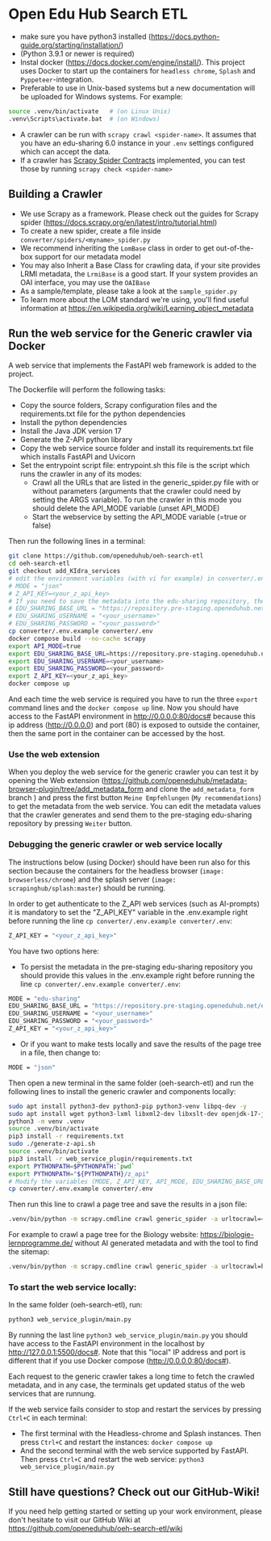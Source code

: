 # Open Edu Hub Search ETL

- make sure you have python3 installed (<https://docs.python-guide.org/starting/installation/>)
- (Python 3.9.1 or newer is required)
- Instal docker (https://docs.docker.com/engine/install/). This project uses Docker to start up the containers for `headless chrome`, `Splash` and `Pyppeteer`-integration.
- Preferable to use in Unix-based systems but a new documentation will be uploaded for Windows systems. For example:
```bash
source .venv/bin/activate   # (on Linux Unix)
.venv\Scripts\activate.bat  # (on Windows)
```
- A crawler can be run with `scrapy crawl <spider-name>`. It assumes that you have an edu-sharing 6.0 instance in your `.env` settings configured which can accept the data.
- If a crawler has [Scrapy Spider Contracts](https://docs.scrapy.org/en/latest/topics/contracts.html#spiders-contracts) implemented, you can test those by running `scrapy check <spider-name>`


## Building a Crawler

- We use Scrapy as a framework. Please check out the guides for Scrapy spider (https://docs.scrapy.org/en/latest/intro/tutorial.html)
- To create a new spider, create a file inside `converter/spiders/<myname>_spider.py`
- We recommend inheriting the `LomBase` class in order to get out-of-the-box support for our metadata model
- You may also Inherit a Base Class for crawling data, if your site provides LRMI metadata, the `LrmiBase` is a good start. If your system provides an OAI interface, you may use the `OAIBase`
- As a sample/template, please take a look at the `sample_spider.py`
- To learn more about the LOM standard we're using, you'll find useful information at https://en.wikipedia.org/wiki/Learning_object_metadata

## Run the web service for the Generic crawler via Docker

A web service that implements the FastAPI web framework is added to the project.

The Dockerfile will perform the following tasks:
- Copy the source folders, Scrapy configuration files and the requirements.txt file for the python dependencies
- Install the python dependencies
- Install the Java JDK version 17 
- Generate the Z-API python library
- Copy the web service source folder and install its requirements.txt file which installs FastAPI and Uvicorn
- Set the entrypoint script file: entrypoint.sh this file is the script which runs the crawler in any of its modes:
    - Crawl all the URLs that are listed in the generic_spider.py file with or without parameters (arguments that the crawler could need by setting the ARGS variable). To run the crawler in this mode you should delete the API_MODE variable (unset API_MODE)
    - Start the webservice by setting the API_MODE variable (=true or false)


Then run the following lines in a terminal:

```bash
git clone https://github.com/openeduhub/oeh-search-etl
cd oeh-search-etl
git checkout add_KIdra_services
# edit the environment variables (with vi for example) in converter/.env.example then make sure that this values are set correctly:
# MODE = "json"
# Z_API_KEY=<your_z_api_key>
# If you need to save the metadata into the edu-sharing repository, then set the following variables:
# EDU_SHARING_BASE_URL = "https://repository.pre-staging.openeduhub.net/edu-sharing/"
# EDU_SHARING_USERNAME = "<your_username>"
# EDU_SHARING_PASSWORD = "<your_password>"
cp converter/.env.example converter/.env
docker compose build --no-cache scrapy
export API_MODE=true
export EDU_SHARING_BASE_URL=https://repository.pre-staging.openeduhub.net/edu-sharing/
export EDU_SHARING_USERNAME=<your_username>
export EDU_SHARING_PASSWORD=<your_password>
export Z_API_KEY=<your_z_api_key>
docker compose up
```
And each time the web service is required you have to run the three `export` command lines and the `docker compose up` line. Now you should have access to the FastAPI environment in http://0.0.0.0:80/docs# because this ip address (http://0.0.0.0) and port (80) is exposed to outside the container, then the same port in the container can be accessed by the host.

### Use the web extension

When you deploy the web service for the generic crawler you can test it by opening the Web extension (https://github.com/openeduhub/metadata-browser-plugin/tree/add_metadata_form and clone the `add_metadata_form` branch ) and press the first button `Meine Empfehlungen` (`My recommendations`) to get the metadata from the web service. You can edit the metadata values that the crawler generates and send them to the pre-staging edu-sharing repository by pressing `Weiter` button.


### Debugging the generic crawler or web service locally

The instructions below (using Docker) should have been run also for this section because the containers for the headless browser (`image: browserless/chrome`) and the splash server (`image: scrapinghub/splash:master`) should be running.

In order to get authenticate to the Z_API web services (such as AI-prompts) it is mandatory to set the "Z_API_KEY" variable in the .env.example right before running the line `cp converter/.env.example converter/.env`:
```bash
Z_API_KEY = "<your_z_api_key>"
```

You have two options here:
- To persist the metadata in the pre-staging edu-sharing repository you should provide this values in the .env.example right before running the line `cp converter/.env.example converter/.env`:
```bash
MODE = "edu-sharing"
EDU_SHARING_BASE_URL = "https://repository.pre-staging.openeduhub.net/edu-sharing/"
EDU_SHARING_USERNAME = "<your_username>"
EDU_SHARING_PASSWORD = "<your_password>"
Z_API_KEY = "<your_z_api_key>"
```
- Or if you want to make tests locally and save the results of the page tree in a file, then change to:
```bash
MODE = "json"
```

Then open a new terminal in the same folder (oeh-search-etl) and run the following lines to install the generic crawler and components locally:
```bash
sudo apt install python3-dev python3-pip python3-venv libpq-dev -y
sudo apt install wget python3-lxml libxml2-dev libxslt-dev openjdk-17-jre-headless npm -y
python3 -m venv .venv
source .venv/bin/activate
pip3 install -r requirements.txt
sudo ./generate-z-api.sh
source .venv/bin/activate
pip3 install -r web_service_plugin/requirements.txt
export PYTHONPATH=$PYTHONPATH:`pwd`
export PYTHONPATH="${PYTHONPATH}/z_api"
# Modify the variables (MODE, Z_API_KEY, API_MODE, EDU_SHARING_BASE_URL, EDU_SHARING_USERNAME, EDU_SHARING_PASSWORD) in converter/.env.example as is shown above
cp converter/.env.example converter/.env
```

Then run this line to crawl a page tree and save the results in a json file:

```bash
.venv/bin/python -m scrapy.cmdline crawl generic_spider -a urltocrawl=<your_url> -a ai_enabled=False -a find_sitemap=True -O <output_file>
```

For example to crawl a page tree for the Biology website: https://biologie-lernprogramme.de/ without AI generated metadata and with the tool to find the sitemap:

```bash
.venv/bin/python -m scrapy.cmdline crawl generic_spider -a urltocrawl=https://biologie-lernprogramme.de/ -a ai_enabled=False -a find_sitemap=True -O ../../Page_tree_logs/biologie_lernprogramme/generic_spider.json
```


### To start the web service locally:

In the same folder (oeh-search-etl), run:
```bash
python3 web_service_plugin/main.py
```

By running the last line `python3 web_service_plugin/main.py` you should have access to the FastAPI environment in the localhost by http://127.0.0.1:5500/docs#. Note that this "local" IP address and port is different that if you use Docker compose (http://0.0.0.0:80/docs#).

Each request to the generic crawler takes a long time to fetch the crawled metadata, and in any case, the terminals get updated status of the web services that are runnung.

If the web service fails consider to stop and restart the services by pressing `Ctrl+C` in each terminal:
- The first terminal with the Headless-chrome and Splash instances. Then press `Ctrl+C` and restart the instances: `docker compose up`
- And the second terminal with the web service supported by FastAPI. Then press `Ctrl+C` and restart the web service: `python3 web_service_plugin/main.py`


## Still have questions? Check out our GitHub-Wiki!
If you need help getting started or setting up your work environment, please don't hesitate to visit our GitHub Wiki at https://github.com/openeduhub/oeh-search-etl/wiki
